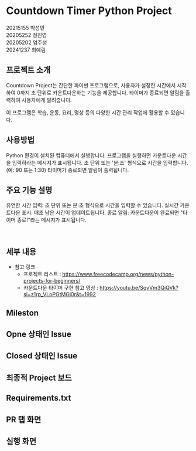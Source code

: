 # Countdown Timer Python Project
20215155 박성민 <br>
20205252 정진영 <br>
20205202 엄주성 <br>
20241237 최예림


## 프로젝트 소개
Countdown Project는 간단한 파이썬 프로그램으로, 사용자가 설정한 시간에서 시작하여 0까지 초 단위로 카운트다운하는 기능을 제공합니다. 타이머가 종료되면 알림을 출력하여 사용자에게 알려줍니다.

이 프로그램은 학습, 운동, 요리, 명상 등의 다양한 시간 관리 작업에 활용할 수 있습니다.

## 사용방법 
Python 환경이 설치된 컴퓨터에서 실행합니다.
프로그램을 실행하면 카운트다운 시간을 입력하라는 메시지가 표시됩니다.
초 단위 또는 '분:초' 형식으로 시간을 입력합니다. (예: 90 또는 1:30)
타이머가 종료되면 알림이 출력됩니다.

## 주요 기능 설명
유연한 시간 입력: 초 단위 또는 분:초 형식으로 시간을 입력할 수 있습니다.
실시간 카운트다운 표시: 매초 남은 시간이 업데이트됩니다.
종료 알림: 카운트다운이 완료되면 "타이머 종료!"라는 메시지가 표시됩니다.

<br>

## 세부 내용
- 참고 링크
  - 프로젝트 리스트 : https://www.freecodecamp.org/news/python-projects-for-beginners/
  - 카운트다운 타이머 구현 참고 영상 : https://youtu.be/SqvVm3QiQVk?si=z1rp_VLoPGtMGl0r&t=1992


## Mileston

## Opne 상태인 Issue

## Closed 상태인 Issue

## 최종적 Project 보드

## Requirements.txt

## PR 탭 화면

## 실행 화면
